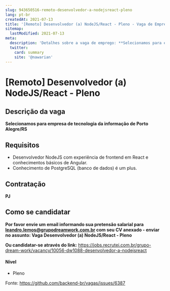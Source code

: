 ```yaml
---
slug: 943650516-remoto-desenvolvedor-a-nodejsreact-pleno
lang: pt-br
createdAt: 2021-07-13
title: '[Remoto] Desenvolvedor (a) NodeJS/React - Pleno - Vaga de Emprego'
sitemap:
  lastModified: 2021-07-13
meta:
  description: 'Detalhes sobre a vaga de emprego: **Selecionamos para empresa de tecnologia da informação de Porto Alegre/RS**'
  twitter:
    card: summary
    site: '@nawarian'
---
```


# [Remoto] Desenvolvedor (a) NodeJS/React - Pleno

## Descrição da vaga

**Selecionamos para empresa de tecnologia da informação de Porto Alegre/RS**

## Requisitos

- Desenvolvedor NodeJS com experiência de frontend em React e conhecimentos básicos de Angular.
- Conhecimento de PostgreSQL (banco de dados) é um plus.

## Contratação

**PJ**

## Como se candidatar

**Por favor envie um email informando sua pretensão salarial para leandro.lemos@grupodreamwork.com.br com seu CV anexado - enviar no assunto: Vaga Desenvolvedor (a) NodeJS/React - Pleno**

**Ou candidatar-se através do link:** https://jobs.recrutei.com.br/grupo-dream-work/vacancy/10056-dw1088-desenvolvedor-a-nodejsreact

#### Nível
- Pleno

Fonte: https://github.com/backend-br/vagas/issues/6387